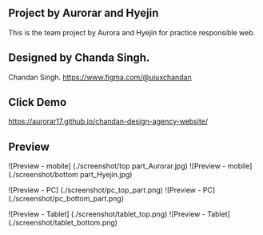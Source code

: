 ## Project by Aurorar and Hyejin

This is the team project by Aurora and Hyejin for practice responsible web.

## Designed by Chanda Singh.

Chandan Singh. https://www.figma.com/@uiuxchandan

## Click Demo

https://aurorar17.github.io/chandan-design-agency-website/

## Preview

![Preview - mobile] (./screenshot/top part_Aurorar.jpg)
![Preview - mobile] (./screenshot/bottom part_Hyejin.jpg)

![Preview - PC] (./screenshot/pc_top_part.png)
![Preview - PC] (./screenshot/pc_bottom_part.png)

![Preview - Tablet] (./screenshot/tablet_top.png)
![Preview - Tablet] (./screenshot/tablet_bottom.png)
